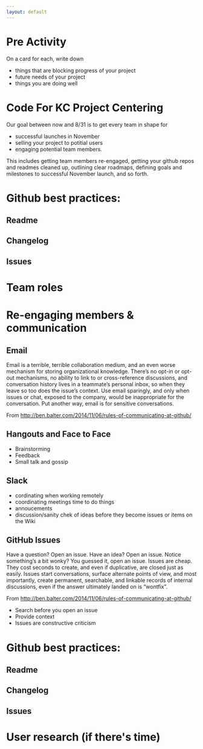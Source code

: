 ```yaml
---
layout: default
---
```


# Pre Activity
On a card for each, write down

* things that are blocking progress of your project
* future needs of your project
* things you are doing well

# Code For KC Project Centering

Our goal between now and 8/31 is to get every team in shape for

* successful launches in November
* selling your project to potitial users
* engaging potential team members.

 This includes getting team members
re-engaged, getting your github repos and readmes cleaned up,
outlining clear roadmaps, defining goals and milestones to successful
November launch, and so forth.


# Github best practices: 

## 

## Readme

## Changelog

## Issues

# Team roles

# Re-engaging members & communication

## Email

Email is a terrible, terrible collaboration medium, and an even
worse mechanism for storing organizational knowledge. There’s no
opt-in or opt-out mechanisms, no ability to link to or cross-reference
discussions, and conversation history lives in a teammate’s personal
inbox, so when they leave so too does the issue’s context. Use email
sparingly, and only when issues or chat, exposed to the company,
would be inappropriate for the conversation. Put another way, email
is for sensitive conversations.

From http://ben.balter.com/2014/11/06/rules-of-communicating-at-github/

## Hangouts and Face to Face

* Brainstorming
* Feedback
* Small talk and gossip

## Slack

* cordinating when working remotely 
* coordinating meetings time to do things
* annoucements
* discussion/sanity chek of ideas before they become issues or items on the Wiki

## GitHub Issues

Have a question? Open an issue. Have an idea? Open an issue. Notice
something’s a bit wonky? You guessed it, open an issue. Issues are
cheap. They cost seconds to create, and even if duplicative, are
closed just as easily. Issues start conversations, surface alternate
points of view, and most importantly, create permanent, searchable,
and linkable records of internal discussions, even if the answer
ultimately landed on is “wontfix”.

From http://ben.balter.com/2014/11/06/rules-of-communicating-at-github/

* Search before you open an issue
* Provide context
* Issues are constructive criticism


# Github best practices: 

## 

## Readme

## Changelog

## Issues

# User research (if there's time)

